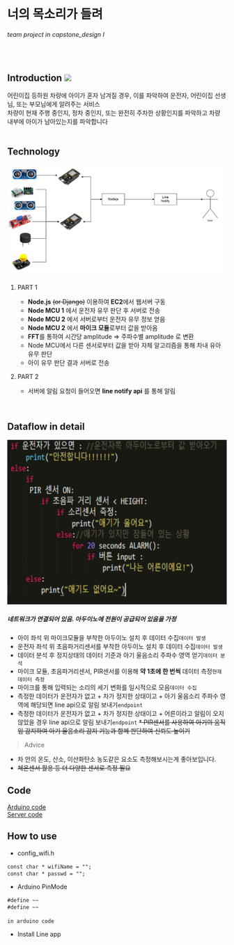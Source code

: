 # 너의 목소리가 들려
###### team project in capstone_design I
<br/>
    
## Introduction <img src="https://github.com/micaellajimini/capstone_team/blob/master/image/introduction.png" width=30> 
어린이집 등하원 차량에 아이가 혼자 남겨질 경우, 이를 파악하여 운전자, 어린이집 선생님, 또는 부모님에게 알려주는 서비스<br/>
차량이 현재 주행 중인지, 정차 중인지, 또는 완전히 주차한 상황인지를 파악하고 차량 내부에 아이가 남아있는지를 파악합니다
<br/><br/>
## Technology
<img src="https://github.com/micaellajimini/capstone_team/blob/master/image/diagram.png" width=750>

1. PART 1
    - **Node.js** ~~(or Django)~~ 이용하여 **EC2**에서 웹서버 구동
    - **Node MCU 1** 에서 운전자 유무 판단 후 서버로 전송
    - **Node MCU 2** 에서 서버로부터 운전자 유무 정보 얻음
    - **Node MCU 2** 에서 **마이크 모듈**로부터 값을 받아옴
    - **FFT**를 통하여 시간당 amplitude => 주파수별 amplitude 로 변환
    - Node MCU에서 다른 센서로부터 값을 받아 자체 알고리즘을 통해 차내 유아 유무 판단
    - 아이 유무 판단 결과 서버로 전송

2. PART 2
    - 서버에 알림 요청이 들어오면 **line notify api** 를 통해 알림    
    

<br/>

## Dataflow in detail
<img src="https://github.com/micaellajimini/capstone_team/blob/master/image/sudo_code.png" width=600>
<br/>

##### **_네트워크가 연결되어 있음. 아두이노에 전원이 공급되어 있음을 가정_**
* 아이 좌석 위 마이크모듈을 부착한 아두이노 설치 후 데이터 수집`데이터 발생`
* 운전자 좌석 위 초음파거리센서를 부착한 아두이노 설치 후 데이터 수집`데이터 발생`
* 데이터 분석 후 정지상태의 데이터 기준과 아기 울음소리 주파수 영역 얻기`데이터 분석`
* 마이크 모듈, 초음파거리센서, PIR센서를 이용해 **약 1초에 한 번씩** 데이터 측정`현재 데이터 측정`
* 마이크를 통해 입력되는 소리의 세기 변화를 일시적으로 모음`데이터 수집`
* 측정한 데이터가 운전자가 없고 + 차가 정지한 상태이고 + 아기 울음소리 주파수 영역에 해당되면 line api으로 알림 보내기`endpoint`
* 측정한 데이터가 운전자가 없고 + 차가 정지한 상태이고 + 어른이라고 알림이 오지 않았을 경우 line api으로 알림 보내기`endpoint`
~~* PIR센서를 사용하여 아기의 움직임 감지하여 아기 울음소리 감지 기능과 함께 판단하여 신뢰도 높이기~~

> Advice 
* 차 안의 온도, 산소, 이산화탄소 농도같은 요소도 측정해보시는게 좋아보입니다.
* ~~체온센서 활용 등 더 다양한 센서로 측정 필요~~

## Code

[Arduino code](https://github.com/micaellajimini/capstone_team/blob/master/merge/merge.ino)
<br/>
[Server code](https://github.com/micaellajimini/capstone_team/blob/master/index.js)

## How to use

* config_wifi.h
```
const char * wifiName = "";
const char * passwd = "";
```

* Arduino PinMode
```
#define ~~
#define ~~

in arduino code
```

* Install Line app
